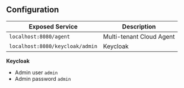 ## Configuration

| Exposed Service                 | Description              |
|---------------------------------|--------------------------|
| `localhost:8080/agent`          | Multi-tenant Cloud Agent |
| `localhost:8080/keycloak/admin` | Keycloak                 |

__Keycloak__

- Admin user `admin`
- Admin password `admin`
